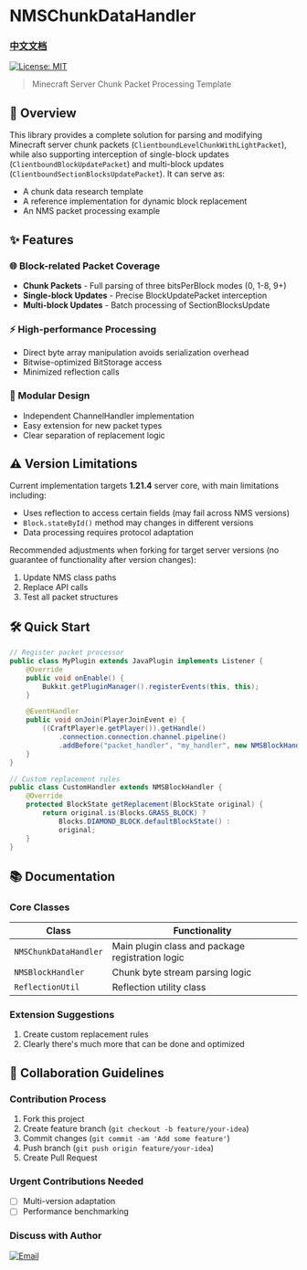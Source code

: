# NMSChunkDataHandler 
### [中文文档](README_zh.md)
[![License: MIT](https://img.shields.io/badge/License-MIT-yellow.svg)](https://opensource.org/licenses/MIT)



> Minecraft Server Chunk Packet Processing Template

## 📖 Overview

This library provides a complete solution for parsing and modifying Minecraft server chunk packets (`ClientboundLevelChunkWithLightPacket`), while also supporting interception of single-block updates (`ClientboundBlockUpdatePacket`) and multi-block updates (`ClientboundSectionBlocksUpdatePacket`). It can serve as:
- A chunk data research template
- A reference implementation for dynamic block replacement
- An NMS packet processing example

## ✨ Features

### 🌐 Block-related Packet Coverage
- **Chunk Packets** - Full parsing of three bitsPerBlock modes (0, 1-8, 9+)
- **Single-block Updates** - Precise BlockUpdatePacket interception
- **Multi-block Updates** - Batch processing of SectionBlocksUpdate

### ⚡ High-performance Processing
- Direct byte array manipulation avoids serialization overhead
- Bitwise-optimized BitStorage access
- Minimized reflection calls

### 🧩 Modular Design
- Independent ChannelHandler implementation
- Easy extension for new packet types
- Clear separation of replacement logic

## ⚠️ Version Limitations

Current implementation targets **1.21.4** server core, with main limitations including:
- Uses reflection to access certain fields (may fail across NMS versions)
- `Block.stateById()` method may changes in different versions
- Data processing requires protocol adaptation

Recommended adjustments when forking for target server versions (no guarantee of functionality after version changes):
1. Update NMS class paths
2. Replace API calls
3. Test all packet structures

## 🛠️ Quick Start

```java
// Register packet processor
public class MyPlugin extends JavaPlugin implements Listener {
    @Override
    public void onEnable() {
        Bukkit.getPluginManager().registerEvents(this, this);
    }

    @EventHandler
    public void onJoin(PlayerJoinEvent e) {
        ((CraftPlayer)e.getPlayer()).getHandle()
            .connection.connection.channel.pipeline()
            .addBefore("packet_handler", "my_handler", new NMSBlockHandler());
    }
}

// Custom replacement rules
public class CustomHandler extends NMSBlockHandler {
    @Override
    protected BlockState getReplacement(BlockState original) {
        return original.is(Blocks.GRASS_BLOCK) ? 
            Blocks.DIAMOND_BLOCK.defaultBlockState() : 
            original;
    }
}
```

## 📚 Documentation

### Core Classes
| Class | Functionality |
|-------|---------------|
| `NMSChunkDataHandler` | Main plugin class and package registration logic |
| `NMSBlockHandler` | Chunk byte stream parsing logic |
| `ReflectionUtil` | Reflection utility class |

### Extension Suggestions
1. Create custom replacement rules
2. Clearly there's much more that can be done and optimized

## 🤝 Collaboration Guidelines

### Contribution Process
1. Fork this project
2. Create feature branch (`git checkout -b feature/your-idea`)
3. Commit changes (`git commit -am 'Add some feature'`)
4. Push branch (`git push origin feature/your-idea`)
5. Create Pull Request

### Urgent Contributions Needed
- [ ] Multi-version adaptation
- [ ] Performance benchmarking

### Discuss with Author
[![Email](https://img.shields.io/badge/Email-MoYuOwO@outlook.com-blue?logo=mail.ru)](mailto:MoYuOwO@outlook.com)